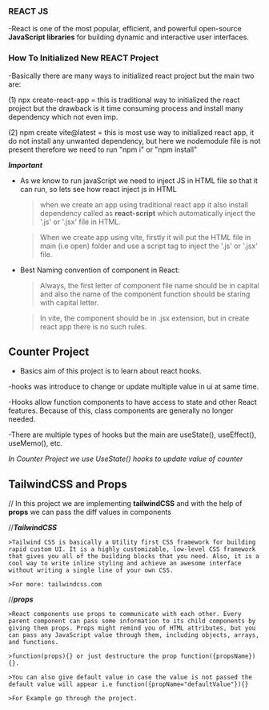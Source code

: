 ### REACT JS
-React is one of the most popular, efficient, and powerful open-source **JavaScript libraries** for building dynamic and interactive user interfaces.

### How To Initialized New REACT Project
-Basically there are many ways to initialized react project but the main two are:

(1) npx create-react-app = this is traditional way to initialized the react project but the drawback is it time consuming process and install many dependency which not even imp.

(2) npm create vite@latest = this is most use way to initialized react app, it do not install any unwanted dependency, but here we nodemodule file is not present therefore we need to run "npm i" or "npm install"

***Important***
- As we know to run javaScript we need to inject JS in HTML file so that it can run, so lets see how react inject js in HTML
    > when we create an app using traditional react app it also install dependency called as **react-script** which automatically inject the '.js' or '.jsx' file in HTML.

    > When we create app using vite, firstly it will put the HTML file in main (i.e open) folder and use a script tag to inject the '.js' or '.jsx' file.

- Best Naming convention of component in React:
    >Always, the first letter of component file name should be in capital and also the name of the component function should  be staring with capital letter.
    
    >In vite, the component should be in .jsx extension, but in create react app there is no such rules.




## Counter Project
- Basics aim of this project is to learn about react hooks.

-hooks was introduce to change or update multiple value in ui at same time.

-Hooks allow function components to have access to state and other React features. Because of this, class components are generally no longer needed.

-There are multiple types of hooks but the main are useState(), useEffect(), useMemo(), etc.

*In Counter Project we use UseState() hooks to update value of counter*  



## TailwindCSS and Props
// In this project we are implementing **tailwindCSS** and with the help of **props** we can pass the diff values in components

//***TailwindCSS***

    >Tailwind CSS is basically a Utility first CSS framework for building rapid custom UI. It is a highly customizable, low-level CSS framework that gives you all of the building blocks that you need. Also, it is a cool way to write inline styling and achieve an awesome interface without writing a single line of your own CSS.

    >For more: tailwindcss.com

//***props***

    >React components use props to communicate with each other. Every parent component can pass some information to its child components by giving them props. Props might remind you of HTML attributes, but you can pass any JavaScript value through them, including objects, arrays, and functions.

    >function(props){} or just destructure the prop function({propsName}){}.

    >You can also give default value in case the value is not passed the default value will appear i.e function({propName="defaultValue"}){}
    
    >For Example go through the project.